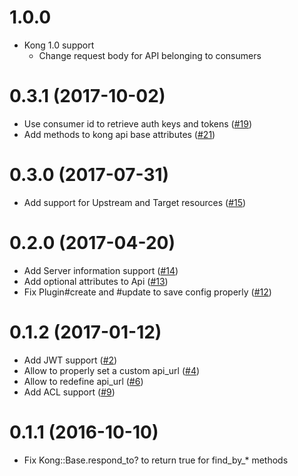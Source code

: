 # 1.0.0
- Kong 1.0 support
  - Change request body for API belonging to consumers
# 0.3.1 (2017-10-02)
- Use consumer id to retrieve auth keys and tokens ([#19](https://github.com/kontena/kong-client-ruby/pull/19))
- Add methods to kong api base attributes ([#21](https://github.com/kontena/kong-client-ruby/pull/21))
# 0.3.0 (2017-07-31)
- Add support for Upstream and Target resources ([#15](https://github.com/kontena/kong-client-ruby/pull/15))

# 0.2.0 (2017-04-20)
- Add Server information support ([#14](https://github.com/kontena/kong-client-ruby/pull/14))
- Add optional attributes to Api
 ([#13](https://github.com/kontena/kong-client-ruby/pull/13))
- Fix Plugin#create and #update to save config properly
([#12](https://github.com/kontena/kong-client-ruby/pull/12))

# 0.1.2 (2017-01-12)
- Add JWT support ([#2](https://github.com/kontena/kong-client-ruby/pull/2))
- Allow to properly set a custom api_url ([#4](https://github.com/kontena/kong-client-ruby/pull/4))
- Allow to redefine api_url
([#6](https://github.com/kontena/kong-client-ruby/pull/6))
- Add ACL support
([#9](https://github.com/kontena/kong-client-ruby/pull/9))

# 0.1.1 (2016-10-10)
- Fix Kong::Base.respond_to? to return true for find_by_* methods
